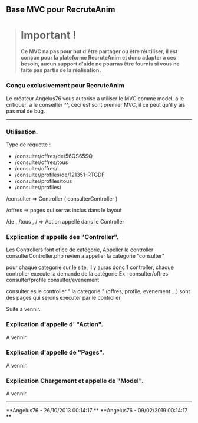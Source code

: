 ## Base MVC pour RecruteAnim ##


> # Important !
> **Ce MVC na pas pour but d'être partager ou être réutiliser, il est conçue pour la plateforme RecruteAnim et donc adapter a ces besoin, aucun support d'aide ne pourras être fournis si vous ne faite pas partis de la réalisation.**

### Conçu exclusivement pour RecruteAnim ###

Le créateur Angelus76 vous autorise a utiliser le MVC comme model, a le critiquer, a le conseiller ^^, ceci est sont premier MVC, il ce peut qu'il y ais pas mal de bug.

----------

### Utilisation. ###

Type de requette :
- /consulter/offres/de/56QS65SQ
- /consulter/offres/tous
- /consulter/offres/
- /consulter/profiles/de/121351-RTGDF
- /consulter/profiles/tous
- /consulter/profiles/


/consulter => Controller ( consulterController )
 
/offres => pages qui serras inclus dans le layout

/de , /tous , /  => Action  appellé dans le Controller
 

### Explication d'appelle des "Controller". ###
Les Controllers font ofice de catégorie,
Appeller le controller consulterController.php revien a appeller la categorie "consulter"

pour chaque categorie sur le site, il y auras donc 1 controller, chaque controller execute la demande de la catégorie
Ex : 
consulter/offres
consulter/profile
consulter/evenement

consulter es le controller " la categorie " (offres, profile, evenement ...) sont des pages qui serons executer par le controller

Suite a vennir.

### Explication d'appelle d' "Action". ###

A vennir.

### Explication d'appelle de "Pages". ###

A vennir.

### Explication Chargement et appelle de "Model". ###

A vennir.






----------
**Angelus76 - 26/10/2013 00:14:17 **
**Angelus76 - 09/02/2019 00:14:17 **

